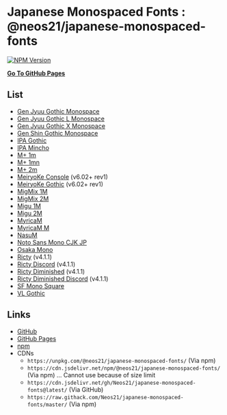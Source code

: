 # Japanese Monospaced Fonts : @neos21/japanese-monospaced-fonts

[![NPM Version](https://img.shields.io/npm/v/@neos21/japanese-monospaced-fonts.svg)](https://www.npmjs.com/package/@neos21/japanese-monospaced-fonts)

__[Go To GitHub Pages](https://neos21.github.io/japanese-monospaced-fonts/)__


## List

- [Gen Jyuu Gothic Monospace](https://neos21.github.io/japanese-monospaced-fonts/Gen%20Jyuu%20Gothic%20Monospace/index.html)
- [Gen Jyuu Gothic L Monospace](https://neos21.github.io/japanese-monospaced-fonts/Gen%20Jyuu%20Gothic%20L%20Monospace/index.html)
- [Gen Jyuu Gothic X Monospace](https://neos21.github.io/japanese-monospaced-fonts/Gen%20Jyuu%20Gothic%20X%20Monospace/index.html)
- [Gen Shin Gothic Monospace](https://neos21.github.io/japanese-monospaced-fonts/Gen%20Shin%20Gothic%20Monospace/index.html)
- [IPA Gothic](https://neos21.github.io/japanese-monospaced-fonts/IPA%20Gothic/index.html)
- [IPA Mincho](https://neos21.github.io/japanese-monospaced-fonts/IPA%20Mincho/index.html)
- [M+ 1m](https://neos21.github.io/japanese-monospaced-fonts/M%2B%201m/index.html)
- [M+ 1mn](https://neos21.github.io/japanese-monospaced-fonts/M%2B%201mn/index.html)
- [M+ 2m](https://neos21.github.io/japanese-monospaced-fonts/M%2B%202m/index.html)
- [MeiryoKe Console](https://neos21.github.io/japanese-monospaced-fonts/MeiryoKe%20Console/index.html) (v6.02+ rev1)
- [MeiryoKe Gothic](https://neos21.github.io/japanese-monospaced-fonts/MeiryoKe%20Gothic/index.html) (v6.02+ rev1)
- [MigMix 1M](https://neos21.github.io/japanese-monospaced-fonts/MigMix%201M/index.html)
- [MigMix 2M](https://neos21.github.io/japanese-monospaced-fonts/MigMix%202M/index.html)
- [Migu 1M](https://neos21.github.io/japanese-monospaced-fonts/Migu%201M/index.html)
- [Migu 2M](https://neos21.github.io/japanese-monospaced-fonts/Migu%202M/index.html)
- [MyricaM](https://neos21.github.io/japanese-monospaced-fonts/MyricaM/index.html)
- [MyricaM M](https://neos21.github.io/japanese-monospaced-fonts/MyricaM%20M/index.html)
- [NasuM](https://neos21.github.io/japanese-monospaced-fonts/NasuM/index.html)
- [Noto Sans Mono CJK JP](https://neos21.github.io/japanese-monospaced-fonts/Noto%20Sans%20Mono%20CJK%20JP/index.html)
- [Osaka Mono](https://neos21.github.io/japanese-monospaced-fonts/Osaka%20Mono/index.html)
- [Ricty](https://neos21.github.io/japanese-monospaced-fonts/Ricty/index.html) (v4.1.1)
- [Ricty Discord](https://neos21.github.io/japanese-monospaced-fonts/Ricty%20Discord/index.html) (v4.1.1)
- [Ricty Diminished](https://neos21.github.io/japanese-monospaced-fonts/Ricty%20Diminished/index.html) (v4.1.1)
- [Ricty Diminished Discord](https://neos21.github.io/japanese-monospaced-fonts/Ricty%20Diminished%20Discord/index.html) (v4.1.1)
- [SF Mono Square](https://neos21.github.io/japanese-monospaced-fonts/SF%20Mono%20Square/index.html)
- [VL Gothic](https://neos21.github.io/japanese-monospaced-fonts/VL%20Gothic/index.html)


## Links

- [GitHub](https://github.com/Neos21/japanese-monospaced-fonts)
- [GitHub Pages](https://neos21.github.io/japanese-monospaced-fonts/)
- [npm](https://www.npmjs.com/package/@neos21/japanese-monospaced-fonts)
- CDNs
  - `https://unpkg.com/@neos21/japanese-monospaced-fonts/` (Via npm)
  - `https://cdn.jsdelivr.net/npm/@neos21/japanese-monospaced-fonts/` (Via npm) … Cannot use because of size limit
  - `https://cdn.jsdelivr.net/gh/Neos21/japanese-monospaced-fonts@latest/` (Via GitHub)
  - `https://raw.githack.com/Neos21/japanese-monospaced-fonts/master/` (Via npm)
